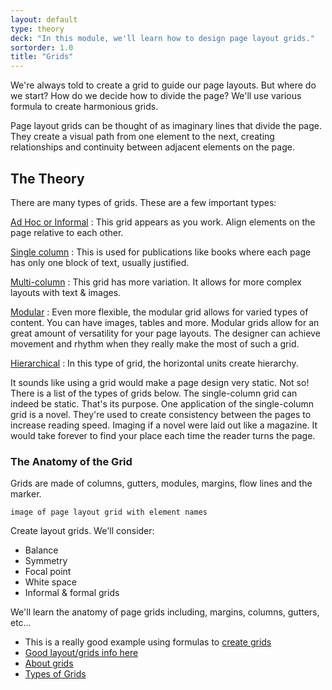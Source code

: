 ```yaml
---
layout: default
type: theory
deck: "In this module, we'll learn how to design page layout grids."
sortorder: 1.0
title: "Grids"
---
```

We're always told to create a grid to guide our page layouts. But where do we start? How do we decide how to divide the page? We'll use various formula to create harmonious grids.

Page layout grids can be thought of as imaginary lines that divide the page. They create a visual path from one element to the next, creating relationships and continuity between adjacent elements on the page.

## The Theory

There are many types of grids. These are a few important types:

[Ad Hoc or Informal]({{site.url}}/grids-pages/adhoc-grids.html)
: This grid appears as you work. Align elements on the page relative to each other.

[Single column]({{site.url}}/grids-pages/single-column-grids.html)
: This is used for publications like books where each page has only one block of text, usually justified.

[Multi-column]({{site.url}}/grids-pages/multi-column-grids.html)
: This grid has more variation. It allows for more complex layouts with text & images.

[Modular]({{site.url}}/grids-pages/modular-grids.html)
: Even more flexible, the modular grid allows for varied types of content. You can have images, tables and more. Modular grids allow for an great amount of versatility for your page layouts. The designer can achieve movement and rhythm when they really make the most of such a grid.

[Hierarchical]({{site.url}}/grids-pages/hierarchical-grids.html)
: In this type of grid, the horizontal units create hierarchy.

It sounds like using a grid would make a page design very static. Not so! There is a list of the types of grids below. The single-column grid can indeed be static. That's its purpose. One application of the single-column grid is a novel. They're used to create consistency between the pages to increase reading speed. Imaging if a novel were laid out like a magazine. It would take forever to find your place each time the reader turns the page.

### The Anatomy of the Grid

Grids are made of columns, gutters, modules, margins, flow lines and the marker.

`image of page layout grid with element names`

Create layout grids. We'll consider: 

- Balance 
- Symmetry 
- Focal point 
- White space 
- Informal & formal grids 

We'll learn the anatomy of page grids including, margins, columns, gutters, etc… 

- This is a really good example using formulas to [create grids](http://retinart.net/graphic-design/secret-law-of-page-harmony/)
- [Good layout/grids info here](https://learning.oreilly.com/library/view/typography-referenced/9781592537020/chapter-49.html)
- [About grids](https://learning.oreilly.com/library/view/the-art-of/9781315301532/xhtml/14_Chapter08.xhtml#ch8-5)
- [Types of Grids](https://learning.oreilly.com/library/view/the-art-of/9781315301532/xhtml/14_Chapter08.xhtml#ch8)
